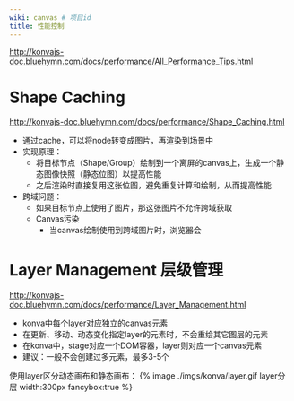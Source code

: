 ```yaml
---
wiki: canvas # 项目id
title: 性能控制
---
```


http://konvajs-doc.bluehymn.com/docs/performance/All_Performance_Tips.html

# Shape Caching

http://konvajs-doc.bluehymn.com/docs/performance/Shape_Caching.html

- 通过cache，可以将node转变成图片，再渲染到场景中
- 实现原理：
  - 将目标节点（Shape/Group）绘制到一个离屏的canvas上，生成一个静态图像快照（静态位图）以提高性能
  - 之后渲染时直接复用这张位图，避免重复计算和绘制，从而提高性能
- 跨域问题：
  - 如果目标节点上使用了图片，那这张图片不允许跨域获取
  - Canvas污染
    - 当canvas绘制使用到跨域图片时，浏览器会

# Layer Management 层级管理
http://konvajs-doc.bluehymn.com/docs/performance/Layer_Management.html

- konva中每个layer对应独立的canvas元素
- 在更新、移动、动态变化指定layer的元素时，不会重绘其它图层的元素
- 在konva中，stage对应一个DOM容器，layer则对应一个canvas元素
- 建议：一般不会创建过多元素，最多3-5个

使用layer区分动态画布和静态画布：
{% image ./imgs/konva/layer.gif layer分层  width:300px fancybox:true %}

